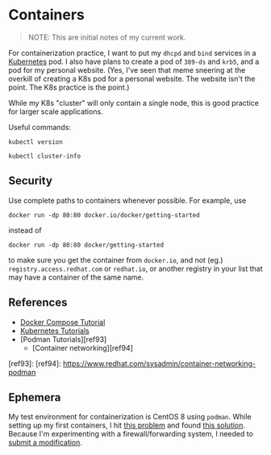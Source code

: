 # Containers

> NOTE: This are initial notes of my current work.


For containerization practice, I want to put my `dhcpd` and `bind`
services in a [Kubernetes][ref01] pod. I also have plans to create a
pod of `389-ds` and `krb5`, and a pod for my personal website. (Yes,
I've seen that meme sneering at the overkill of creating a K8s pod for
a personal website. The website isn't the point. The K8s practice is
the point.)

While my K8s "cluster" will only contain a single node, this is good
practice for larger scale applications.

Useful commands:

```
kubectl version

kubectl cluster-info
```

[ref01]: https://kubernetes.io/


## Security

Use complete paths to containers whenever possible. For example, use

```
docker run -dp 80:80 docker.io/docker/getting-started
```

instead of

```
docker run -dp 80:80 docker/getting-started
```

to make sure you get the container from `docker.io`, and not
(eg.) `registry.access.redhat.com` or `redhat.io`, or another registry
in your list that may have a container of the same name.


## References

- [Docker Compose Tutorial][ref91]
- [Kubernetes Tutorials][ref92]
- [Podman Tutorials][ref93]
  - [Container networking][ref94]

[ref91]: https://docs.docker.com/compose/gettingstarted/
[ref92]: https://kubernetes.io/docs/tutorials/
[ref93]:
[ref94]: https://www.redhat.com/sysadmin/container-networking-podman


## Ephemera

My test environment for containerization is CentOS 8 using `podman`.
While setting up my first containers, I hit [this problem][ref101] and
found [this solution][ref102]. Because I'm experimenting with a
firewall/forwarding system, I needed to [submit a modification][ref103].

[ref101]: https://github.com/containers/podman/issues/5352
[ref102]: https://github.com/greenpau/cni-plugins
[ref103]: https://github.com/greenpau/cni-plugins/pull/14

